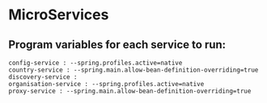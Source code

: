 # MicroServices

## Program variables for each service to run:
    config-service : --spring.profiles.active=native
    country-service : --spring.main.allow-bean-definition-overriding=true
    discovery-service : 
    organisation-service : --spring.profiles.active=native
    proxy-service : --spring.main.allow-bean-definition-overriding=true